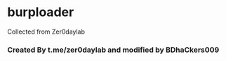# burploader
Collected from Zer0daylab

### Created By t.me/zer0daylab and modified by BDhaCkers009
